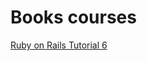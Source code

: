 # Books courses

[Ruby on Rails Tutorial 6](https://www.goodreads.com/book/show/53555181-ruby-on-rails-tutorial-6th-edition)